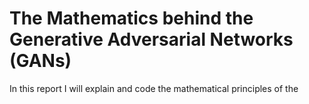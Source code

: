 # The Mathematics behind the Generative Adversarial Networks (GANs)

In this report I will explain and code the mathematical principles of the 
